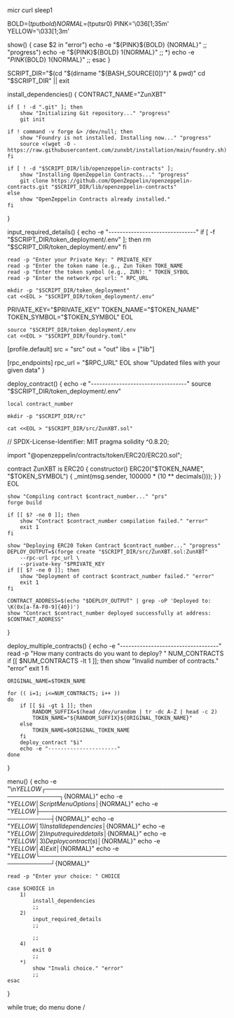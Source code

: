 micr
curl 
sleep1 

BOLD=$(tput bold)
NORMAL=$(tputsr0)
PINK='\036[1;35m'
YELLOW='\033[1;3m'

show() {
    case $2 in
        "error")
            echo -e "${PINK}${BOLD} {NORMAL}"
            ;;
        "progress")
            echo -e "${PINK}${BOLD} $1${NORMAL}"
            ;;
        *)
            echo -e "${PINK}${BOLD} $1${NORMAL}"
            ;;
    esac
}

SCRIPT_DIR="$(cd "$(dirname "${BASH_SOURCE[0]}")" & pwd)"
cd "$SCRIPT_DIR" || exit

install_dependencies() {
    CONTRACT_NAME="ZunXBT"

    if [ ! -d ".git" ]; then
        show "Initializing Git repository..." "progress"
        git init

    if ! command -v forge &> /dev/null; then
        show "Foundry is not installed. Installing now..." "progress"
        source <(wget -O - https://raw.githubusercontent.com/zunxbt/installation/main/foundry.sh)
    fi

    if [ ! -d "$SCRIPT_DIR/lib/openzeppelin-contracts" ]; 
        show "Installing OpenZeppelin Contracts..." "progress"
        git clone https://github.com/OpenZeppelin/openzeppelin-contracts.git "$SCRIPT_DIR/lib/openzeppelin-contracts"
    else
        show "OpenZeppelin Contracts already installed."
    fi
}

input_required_details() {
    echo -e "-------------------------------"
    if [ -f "$SCRIPT_DIR/token_deployment/.env" ]; then
        rm "$SCRIPT_DIR/token_deployment/.env"
    fi

    read -p "Enter your Private Key: " PRIVATE_KEY
    read -p "Enter the token name (e.g., Zun Token TOKE_NAME
    read -p "Enter the token symbol (e.g., ZUN): " TOKEN_SYBOL
    read -p "Enter the network rpc url: " RPC_URL

    mkdir -p "$SCRIPT_DIR/token_deployment"
    cat <<EOL > "$SCRIPT_DIR/token_deployment/.env"
PRIVATE_KEY="$PRIVATE_KEY"
TOKEN_NAME="$TOKEN_NAME"
TOKEN_SYMBOL="$TOKEN_SYMBOL"
EOL

    source "$SCRIPT_DIR/token_deployment/.env
    cat <<EOL > "$SCRIPT_DIR/foundry.toml"
[profile.default]
src = "src"
out = "out"
libs = ["lib"]

[rpc_endpoints]
rpc_url = "$RPC_URL"
EOL
show "Updated files with your given data"
}

deploy_contract() {
    echo -e "----------------------------------"
    source "$SCRIPT_DIR/token_deployment/.env"

    local contract_number

    mkdir -p "$SCRIPT_DIR/rc"

    cat <<EOL > "$SCRIPT_DIR/src/ZunXBT.sol"
// SPDX-License-Identifier: MIT
pragma solidity ^0.8.20;

import "@openzeppelin/contracts/token/ERC20/ERC20.sol";

contract ZunXBT is ERC20 {
    constructor() ERC20("$TOKEN_NAME", "$TOKEN_SYMBOL") {
        _mint(msg.sender, 100000 * (10 ** decimals()));
    }
}
EOL

    show "Compiling contract $contract_number..." "prs"
    forge build

    if [[ $? -ne 0 ]]; then
        show "Contract $contract_number compilation failed." "error"
        exit 1
    fi

    show "Deploying ERC20 Token Contract $contract_number..." "progress"
    DEPLOY_OUTPUT=$(forge create "$SCRIPT_DIR/src/ZunXBT.sol:ZunXBT" 
        --rpc-url rpc_url \
        --private-key "$PRIVATE_KEY
    if [[ $? -ne 0 ]]; then
        show "Deployment of contract $contract_number failed." "error"
        exit 1
    fi

    CONTRACT_ADDRESS=$(echo "$DEPLOY_OUTPUT" | grep -oP 'Deployed to: \K(0x[a-fA-F0-9]{40})')
    show "Contract $contract_number deployed successfully at address: $CONTRACT_ADDRESS"
}

deploy_multiple_contracts() {
    echo -e "-----------------------------------"
    read -p "How many contracts do you want to deploy? " NUM_CONTRACTS
    if [[ $NUM_CONTRACTS -lt 1 ]]; then
        show "Invalid number of contracts." "error"
        exit 1
    fi

    ORIGINAL_NAME=$TOKEN_NAME

    for (( i=1; i<=NUM_CONTRACTS; i++ ))
    do
        if [[ $i -gt 1 ]]; then
            RANDOM_SUFFIX=$(head /dev/urandom | tr -dc A-Z | head -c 2)
            TOKEN_NAME="${RANDOM_SUFFIX}${ORIGINAL_TOKEN_NAME}"
        else
            TOKEN_NAME=$ORIGINAL_TOKEN_NAME
        fi
        deploy_contract "$i"
        echo -e "----------------------"
    done
}

menu() {
    echo -e "\n${YELLOW}┌─────────────────────────────────────────────────────┐${NORMAL}"
    echo -e "${YELLOW}│              Script Menu Options                    │${NORMAL}"
    echo -e "${YELLOW}├─────────────────────────────────────────────────────┤${NORMAL}"
    echo -e "${YELLOW}│              1) Install dependencies                │${NORMAL}"
    echo -e "${YELLOW}│              2) Input required details              │${NORMAL}"
    echo -e "${YELLOW}│              3) Deploy contract(s)                  │${NORMAL}"
    echo -e "${YELLOW}│              4) Exit                                │${NORMAL}"
    echo -e "${YELLOW}└─────────────────────────────────────────────────────┘${NORMAL}"

    read -p "Enter your choice: " CHOICE

    case $CHOICE in
        1)
            install_dependencies
            ;;
        2)
            input_required_details
            ;;
     
            ;;
        4)
            exit 0
            ;;
        *)
            show "Invali choice." "error"
            ;;
    esac
}

while true; do
    menu
done
/
